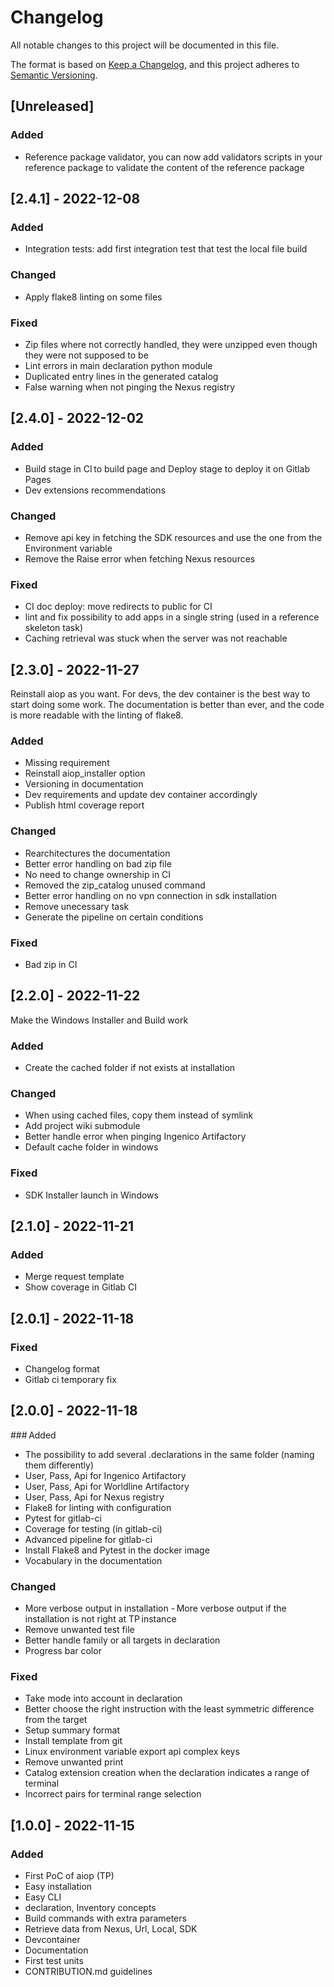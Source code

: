 # Changelog

All notable changes to this project will be documented in this file.

The format is based on [Keep a Changelog](https://keepachangelog.com/en/1.0.0/),
and this project adheres to [Semantic Versioning](https://semver.org/spec/v2.0.0.html).

## [Unreleased]

### Added

- Reference package validator, you can now add validators scripts in your reference package to validate the content of the reference package

## [2.4.1] - 2022-12-08

### Added

- Integration tests: add first integration test that test the local file build

### Changed

- Apply flake8 linting on some files

### Fixed

- Zip files where not correctly handled, they were unzipped even though they were not supposed to be
- Lint errors in main declaration python module
- Duplicated entry lines in the generated catalog
- False warning when not pinging the Nexus registry

## [2.4.0] - 2022-12-02

### Added

- Build stage in CI to build page and Deploy stage to deploy it on Gitlab Pages
- Dev extensions recommendations

### Changed

- Remove api key in fetching the SDK resources and use the one from the Environment variable
- Remove the Raise error when fetching Nexus resources

### Fixed

- CI doc deploy: move redirects to public for CI
- lint and fix possibility to add apps in a single string (used in a reference skeleton task)
- Caching retrieval was stuck when the server was not reachable

## [2.3.0] - 2022-11-27

Reinstall aiop as you want. For devs, the dev container is the best way to start doing some work.
The documentation is better than ever, and the code is more readable with the linting of flake8.

### Added

- Missing requirement
- Reinstall aiop_installer option
- Versioning in documentation
- Dev requirements and update dev container accordingly
- Publish html coverage report

### Changed

- Rearchitectures the documentation
- Better error handling on bad zip file
- No need to change ownership in CI
- Removed the zip_catalog unused command
- Better error handling on no vpn connection in sdk installation
- Remove unecessary task
- Generate the pipeline on certain conditions

### Fixed

- Bad zip in CI

## [2.2.0] - 2022-11-22

Make the Windows Installer and Build work

### Added

- Create the cached folder if not exists at installation

### Changed

- When using cached files, copy them instead of symlink
- Add project wiki submodule
- Better handle error when pinging Ingenico Artifactory
- Default cache folder in windows

### Fixed

- SDK Installer launch in Windows

## [2.1.0] - 2022-11-21

### Added

- Merge request template
- Show coverage in Gitlab CI

## [2.0.1] - 2022-11-18

### Fixed

- Changelog format
- Gitlab ci temporary fix

## [2.0.0] - 2022-11-18

### Added

- The possibility to add several .declarations in the same folder (naming them differently)
- User, Pass, Api for Ingenico Artifactory
- User, Pass, Api for Worldline Artifactory
- User, Pass, Api for Nexus registry
- Flake8 for linting with configuration
- Pytest for gitlab-ci
- Coverage for testing (in gitlab-ci)
- Advanced pipeline for gitlab-ci
- Install Flake8 and Pytest in the docker image
- Vocabulary in the documentation

### Changed

- More verbose output in installation
- More verbose output if the installation is not right at TP instance
- Remove unwanted test file
- Better handle family or all targets in declaration
- Progress bar color

### Fixed

- Take mode into account in declaration
- Better choose the right instruction with the least symmetric difference from the target
- Setup summary format
- Install template from git
- Linux environment variable export api complex keys
- Remove unwanted print
- Catalog extension creation when the declaration indicates a range of terminal
- Incorrect pairs for terminal range selection

## [1.0.0] - 2022-11-15

### Added

- First PoC of aiop (TP)
- Easy installation
- Easy CLI
- declaration, Inventory concepts
- Build commands with extra parameters
- Retrieve data from Nexus, Url, Local, SDK
- Devcontainer
- Documentation
- First test units
- CONTRIBUTION.md guidelines